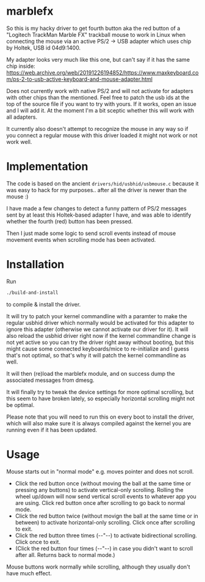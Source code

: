 # marblefx

So this is my hacky driver to get fourth button aka the red button of a "Logitech TrackMan Marble FX" trackball mouse
to work in Linux when connecting the mouse via an active PS/2 -> USB adapter which uses chip by Holtek, USB id 04d9:1400.

My adapter looks very much like this one, but can't say if it has the same chip inside:
https://web.archive.org/web/20191226194852/https://www.maxkeyboard.com/ps-2-to-usb-active-keyboard-and-mouse-adapter.html

Does not currently work with native PS/2 and will not activate for adapters with other chips than the mentioned.
Feel free to patch the usb ids at the top of the source file if you want to try with yours.
If it works, open an issue and I will add it. At the moment I'm a bit sceptic whether this will work with all adapters.

It currently also doesn't attempt to recognize the mouse in any way so if you connect a regular mouse with this driver loaded it might not work or not work well.

# Implementation

The code is based on the ancient `drivers/hid/usbhid/usbmouse.c` because it was easy to hack for my purposes.. after all the driver is newer than the mouse :)

I have made a few changes to detect a funny pattern of PS/2 messages sent by at least this Holtek-based adapter I have, and was able to
identify whether the fourth (red) button has been pressed.

Then I just made some logic to send scroll events instead of mouse movement events when scrolling mode has been activated.

# Installation

Run

```sh
./build-and-install
```

to compile & install the driver.

It will try to patch your kernel commandline with a paramter to make the regular usbhid driver which normally would be activated for this
adapter to ignore this adapter (otherwise we cannot activate our driver for it).
It will also reload the usbhid driver right now if the kernel commandline change is not yet active so you can try the driver right away without booting,
but this might cause some connected keyboards/mice to re-initialize and I guess that's not optimal, so that's why it will patch the kernel commandline as well.

It will then (re)load the marblefx module, and on success dump the associated messages from dmesg.

It will finally try to tweak the device settings for more optimal scrolling, but this seem to have broken lately,
so especially horizontal scrolling might not be optimal.

Please note that you will need to run this on every boot to install the driver, which will also make sure it is always compiled
against the kernel you are running even if it has been updated.

# Usage

Mouse starts out in "normal mode" e.g. moves pointer and does not scroll.

* Click the red button once (without moving the ball at the same time or pressing any buttons) to activate vertical-only scrolling.
Rolling the wheel up/down will now send vertical scroll events to whatever app you are using. Click red button once after scrolling to go back to normal mode.
* Click the red button twice (without movign the ball at the same time or in between) to activate horizontal-only scrolling. Click once after scrolling to exit.
* Click the red button three times (--"--) to activate bidirectional scrolling. Click once to exit.
* (Click the red button four times (--"--) in case you didn't want to scroll after all. Returns back to normal mode.)

Mouse buttons work normally while scrolling, although they usually don't have much effect.
